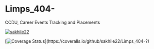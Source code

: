 # Limps_404-
CCDU, Career Events Tracking and Placements

[![sakhile22](https://circleci.com/gh/sakhile22/Limps_404-.svg?style=svg)](https://circleci.com/gh/sakhile22/workflows/Limps_404-)

[![Coverage Status](https://coveralls.io/repos/github/sakhile22/Limps_404-/badge.svg?)](https://coveralls.io/github/sakhile22/Limps_404-?)
